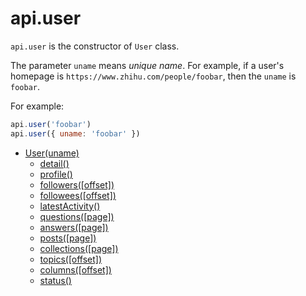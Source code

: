 # api.user

`api.user` is the constructor of `User` class.

The parameter `uname` means *unique name*. For example, if a user's homepage is `https://www.zhihu.com/people/foobar`, then the `uname` is `foobar`.

For example:

```javascript
api.user('foobar')
api.user({ uname: 'foobar' })
```

- [User(uname)](./)
    + [detail()](./detail.md)
    + [profile()](./profile.md)
    + [followers([offset])](./followers.md)
    + [followees([offset])](./followees.md)
    + [latestActivity()](./latestActivity.md)
    + [questions([page])](./questions.md)
    + [answers([page])](./answers.md)
    + [posts([page])](./posts.md)
    + [collections([page])](./collections.md)
    + [topics([offset])](./topics.md)
    + [columns([offset])](./columns.md)
    + [status()](./status.md)

